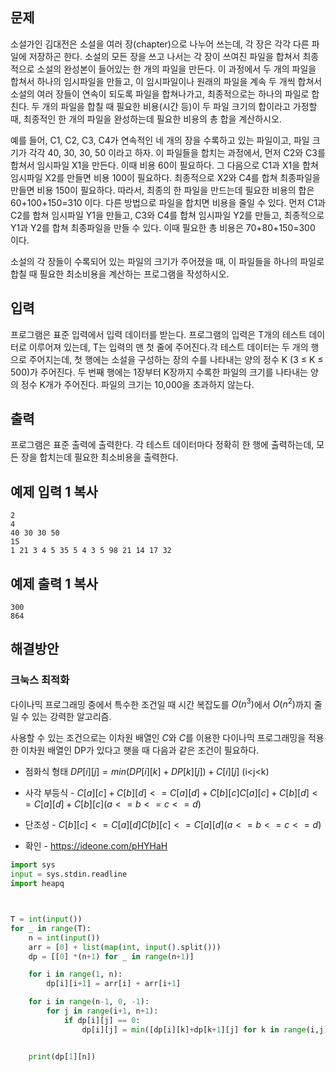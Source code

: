 ## 문제

소설가인 김대전은 소설을 여러 장(chapter)으로 나누어 쓰는데, 각 장은 각각 다른 파일에 저장하곤 한다. 소설의 모든 장을 쓰고 나서는 각 장이 쓰여진 파일을 합쳐서 최종적으로 소설의 완성본이 들어있는 한 개의 파일을 만든다. 이 과정에서 두 개의 파일을 합쳐서 하나의 임시파일을 만들고, 이 임시파일이나 원래의 파일을 계속 두 개씩 합쳐서 소설의 여러 장들이 연속이 되도록 파일을 합쳐나가고, 최종적으로는 하나의 파일로 합친다. 두 개의 파일을 합칠 때 필요한 비용(시간 등)이 두 파일 크기의 합이라고 가정할 때, 최종적인 한 개의 파일을 완성하는데 필요한 비용의 총 합을 계산하시오.

예를 들어, C1, C2, C3, C4가 연속적인 네 개의 장을 수록하고 있는 파일이고, 파일 크기가 각각 40, 30, 30, 50 이라고 하자. 이 파일들을 합치는 과정에서, 먼저 C2와 C3를 합쳐서 임시파일 X1을 만든다. 이때 비용 60이 필요하다. 그 다음으로 C1과 X1을 합쳐 임시파일 X2를 만들면 비용 100이 필요하다. 최종적으로 X2와 C4를 합쳐 최종파일을 만들면 비용 150이 필요하다. 따라서, 최종의 한 파일을 만드는데 필요한 비용의 합은 60+100+150=310 이다. 다른 방법으로 파일을 합치면 비용을 줄일 수 있다. 먼저 C1과 C2를 합쳐 임시파일 Y1을 만들고, C3와 C4를 합쳐 임시파일 Y2를 만들고, 최종적으로 Y1과 Y2를 합쳐 최종파일을 만들 수 있다. 이때 필요한 총 비용은 70+80+150=300 이다.

소설의 각 장들이 수록되어 있는 파일의 크기가 주어졌을 때, 이 파일들을 하나의 파일로 합칠 때 필요한 최소비용을 계산하는 프로그램을 작성하시오.

## 입력

프로그램은 표준 입력에서 입력 데이터를 받는다. 프로그램의 입력은 T개의 테스트 데이터로 이루어져 있는데, T는 입력의 맨 첫 줄에 주어진다.각 테스트 데이터는 두 개의 행으로 주어지는데, 첫 행에는 소설을 구성하는 장의 수를 나타내는 양의 정수 K (3 ≤ K ≤ 500)가 주어진다. 두 번째 행에는 1장부터 K장까지 수록한 파일의 크기를 나타내는 양의 정수 K개가 주어진다. 파일의 크기는 10,000을 초과하지 않는다.

## 출력

프로그램은 표준 출력에 출력한다. 각 테스트 데이터마다 정확히 한 행에 출력하는데, 모든 장을 합치는데 필요한 최소비용을 출력한다.

## 예제 입력 1 복사

```
2
4
40 30 30 50
15
1 21 3 4 5 35 5 4 3 5 98 21 14 17 32
```

## 예제 출력 1 복사

```
300
864
```

## 해결방안

### 크눅스 최적화

다이나믹 프로그래밍 중에서 특수한 조건일 때 시간 복잡도를 $O(n^3)$에서 $O(n^2)$까지 줄일 수 있는 강력한 알고리즘.


사용할 수 있는 조건으로는 이차원 배열인 $C$와 $C$를 이용한 다이나믹 프로그래밍을 적용한 이차원 배열인 DP가 있다고 햇을 때 다음과 같은 조건이 필요하다.


- 점화식 형태  $DP[i][j]=min(DP[i][k]+DP[k][j])+C[i][j]$ (i<j<k)

- 사각 부등식 -  $C[a][c]+C[b][d]<=C[a][d]+C[b][c]C[a][c]+C[b][d]<=C[a][d]+C[b][c]  (a<=b<=c<=d)$

- 단조성 -  $C[b][c]<=C[a][d]C[b][c]<=C[a][d]  (a<=b<=c<=d)$


- 확인 - https://ideone.com/pHYHaH


```python
import sys
input = sys.stdin.readline
import heapq



T = int(input())
for _ in range(T):
    n = int(input())
    arr = [0] + list(map(int, input().split()))
    dp = [[0] *(n+1) for _ in range(n+1)]

    for i in range(1, n):
        dp[i][i+1] = arr[i] + arr[i+1]

    for i in range(n-1, 0, -1):
        for j in range(i+1, n+1):
            if dp[i][j] == 0:
                dp[i][j] = min([dp[i][k]+dp[k+1][j] for k in range(i,j)]) + sum(arr[i:j+1])


    print(dp[1][n])
```
